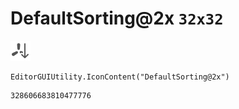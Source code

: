 # DefaultSorting@2x `32x32`
<img src="/img/DefaultSorting@2x.png" width=32 height=32>

``` CSharp
EditorGUIUtility.IconContent("DefaultSorting@2x")
```
```
328606683810477776
```
